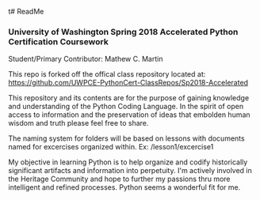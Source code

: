 t# ReadMe

### University of Washington Spring 2018 Accelerated Python Certification Coursework
Student/Primary Contributor: Mathew C. Martin

This repo is forked off the offical class repository located at: https://github.com/UWPCE-PythonCert-ClassRepos/Sp2018-Accelerated

This repository and its contents are for the purpose of gaining knowledge and understanding of the Python Coding Language. In the spirit of open access to information and the preservation of ideas that embolden human wisdom and truth please feel free to share.

The naming system for folders will be based on lessons with documents named for excercises organized within. Ex: /lesson1/excercise1

My objective in learning Python is to help organize and codify historically significant artifacts and information into perpetuity. I'm actively involved in the Heritage Community and hope to further my passions thru more intelligent and refined processes. Python seems a wonderful fit for me.
